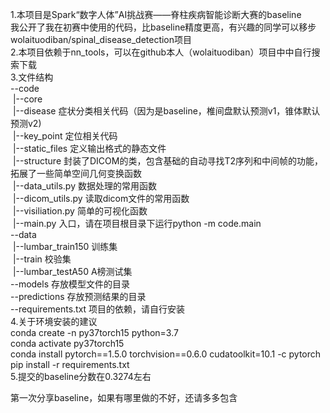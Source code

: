 1.本项目是Spark“数字人体”AI挑战赛——脊柱疾病智能诊断大赛的baseline  
我公开了我在初赛中使用的代码，比baseline精度更高，有兴趣的同学可以移步wolaituodiban/spinal_disease_detection项目    
2.本项目依赖于nn_tools，可以在github本人（wolaituodiban）项目中中自行搜索下载  
3.文件结构  
--code  
&nbsp;|--core  
&nbsp;|--disease        症状分类相关代码（因为是baseline，椎间盘默认预测v1，锥体默认预测v2)  
&nbsp;|--key_point      定位相关代码  
&nbsp;|--static_files   定义输出格式的静态文件  
&nbsp;|--structure      封装了DICOM的类，包含基础的自动寻找T2序列和中间帧的功能，拓展了一些简单空间几何变换函数  
&nbsp;|--data_utils.py  数据处理的常用函数  
&nbsp;|--dicom_utils.py 读取dicom文件的常用函数  
&nbsp;|--visiliation.py 简单的可视化函数  
&nbsp;|--main.py            入口，请在项目根目录下运行python -m code.main  
--data  
&nbsp;|--lumbar_train150    训练集  
&nbsp;|--train              校验集  
&nbsp;|--lumbar_testA50     A榜测试集  
--models                  存放模型文件的目录  
--predictions             存放预测结果的目录  
--requirements.txt        项目的依赖，请自行安装      
4.关于环境安装的建议  
conda create -n py37torch15 python=3.7  
conda activate py37torch15  
conda install pytorch==1.5.0 torchvision==0.6.0 cudatoolkit=10.1 -c pytorch  
pip install -r requirements.txt  
5.提交的baseline分数在0.3274左右  


第一次分享baseline，如果有哪里做的不好，还请多多包含
